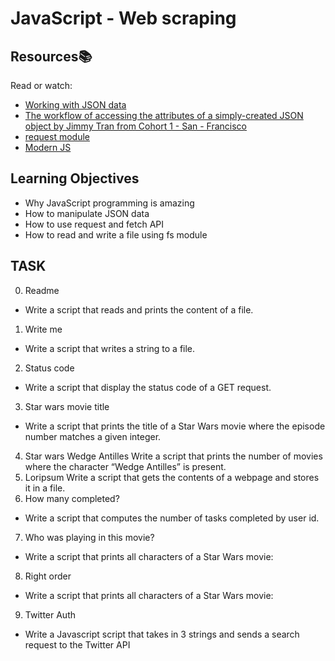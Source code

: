# JavaScript - Web scraping

## Resources:books:

Read or watch:

- [Working with JSON data](https://developer.mozilla.org/en-US/docs/Learn/JavaScript/Objects/JSON)
- [The workflow of accessing the attributes of a simply-created JSON object by Jimmy Tran from Cohort 1 - San - Francisco](https://medium.com/@vietkieutie/the-workflow-of-accessing-the-attributes-of-a-simply-created-json-object-82a5b33e2319)
- [request module](https://github.com/request/request)
- [Modern JS](https://github.com/mbeaudru/modern-js-cheatsheet)

## Learning Objectives
- Why JavaScript programming is amazing
- How to manipulate JSON data
- How to use request and fetch API
- How to read and write a file using fs module

## TASK
0. Readme
- Write a script that reads and prints the content of a file.
1. Write me
- Write a script that writes a string to a file.
2. Status code
- Write a script that display the status code of a GET request.
3. Star wars movie title
- Write a script that prints the title of a Star Wars movie where the episode number matches a given integer.
4. Star wars Wedge Antilles
Write a script that prints the number of movies where the character “Wedge Antilles” is present.
5. Loripsum
Write a script that gets the contents of a webpage and stores it in a file.
6. How many completed?
- Write a script that computes the number of tasks completed by user id.
7. Who was playing in this movie?
- Write a script that prints all characters of a Star Wars movie:
8. Right order
- Write a script that prints all characters of a Star Wars movie:
9. Twitter Auth
- Write a Javascript script that takes in 3 strings and sends a search request to the Twitter API
